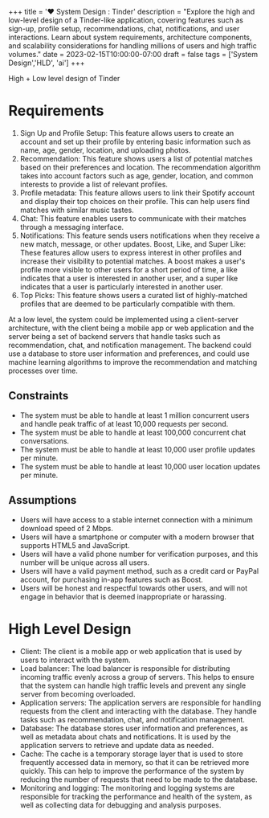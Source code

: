 +++
title = '♥️ System Design : Tinder'
description = "Explore the high and low-level design of a Tinder-like application, covering features such as sign-up, profile setup, recommendations, chat, notifications, and user interactions. Learn about system requirements, architecture components, and scalability considerations for handling millions of users and high traffic volumes."
date = 2023-02-15T10:00:00-07:00
draft = false
tags = ['System Design','HLD', 'ai']
+++

High + Low level design of Tinder

# Requirements

1. Sign Up and Profile Setup: This feature allows users to create an account and set up their profile by entering basic information such as name, age, gender, location, and uploading photos.
2. Recommendation: This feature shows users a list of potential matches based on their preferences and location. The recommendation algorithm takes into account factors such as age, gender, location, and common interests to provide a list of relevant profiles.
3. Profile metadata: This feature allows users to link their Spotify account and display their top choices on their profile. This can help users find matches with similar music tastes.
4. Chat: This feature enables users to communicate with their matches through a messaging interface.
5. Notifications: This feature sends users notifications when they receive a new match, message, or other updates.
   Boost, Like, and Super Like: These features allow users to express interest in other profiles and increase their visibility to potential matches. A boost makes a user's profile more visible to other users for a short period of time, a like indicates that a user is interested in another user, and a super like indicates that a user is particularly interested in another user.
6. Top Picks: This feature shows users a curated list of highly-matched profiles that are deemed to be particularly compatible with them.

At a low level, the system could be implemented using a client-server architecture, with the client being a mobile app or web application and the server being a set of backend servers that handle tasks such as recommendation, chat, and notification management. The backend could use a database to store user information and preferences, and could use machine learning algorithms to improve the recommendation and matching processes over time.

## Constraints

- The system must be able to handle at least 1 million concurrent users and handle peak traffic of at least 10,000 requests per second.
- The system must be able to handle at least 100,000 concurrent chat conversations.
- The system must be able to handle at least 10,000 user profile updates per minute.
- The system must be able to handle at least 10,000 user location updates per minute.

## Assumptions

- Users will have access to a stable internet connection with a minimum download speed of 2 Mbps.
- Users will have a smartphone or computer with a modern browser that supports HTML5 and JavaScript.
- Users will have a valid phone number for verification purposes, and this number will be unique across all users.
- Users will have a valid payment method, such as a credit card or PayPal account, for purchasing in-app features such as Boost.
- Users will be honest and respectful towards other users, and will not engage in behavior that is deemed inappropriate or harassing.

# High Level Design

- Client: The client is a mobile app or web application that is used by users to interact with the system.
- Load balancer: The load balancer is responsible for distributing incoming traffic evenly across a group of servers. This helps to ensure that the system can handle high traffic levels and prevent any single server from becoming overloaded.
- Application servers: The application servers are responsible for handling requests from the client and interacting with the database. They handle tasks such as recommendation, chat, and notification management.
- Database: The database stores user information and preferences, as well as metadata about chats and notifications. It is used by the application servers to retrieve and update data as needed.
- Cache: The cache is a temporary storage layer that is used to store frequently accessed data in memory, so that it can be retrieved more quickly. This can help to improve the performance of the system by reducing the number of requests that need to be made to the database.
- Monitoring and logging: The monitoring and logging systems are responsible for tracking the performance and health of the system, as well as collecting data for debugging and analysis purposes.
